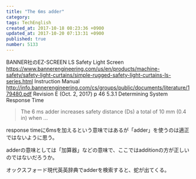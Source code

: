 ```yaml
---
title: "The 6ms adder"
category: 
tags: TechEnglish
created_at: 2017-10-18 08:23:36 +0900
updated_at: 2017-10-20 07:13:31 +0900
published: true
number: 5133
---
```


BANNER社のEZ-SCREEN LS Safety Light Screen
https://www.bannerengineering.com/us/en/products/machine-safety/safety-light-curtains/simple-rugged-safety-light-curtains-ls-series.html
Instruction Manual
http://info.bannerengineering.com/cs/groups/public/documents/literature/179480.pdf
Revision E (Oct. 2, 2017)
p 46
5.3.1 Determining System Response Time

> The 6 ms adder increases safety distance (Ds) a total of 10 mm (0.4 in) when ...

response timeに6msを加えるという意味ではあるが「adder」を使うのは適正ではないように思う。

adderの意味としては「加算器」などの意味で、ここではadditionの方が正しいのではないだろうか。

オックスフォード現代英英辞典でadderを検索すると、蛇が出てくる。

